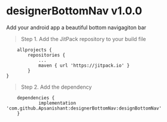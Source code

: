 # designerBottomNav v1.0.0
Add your android app a beautiful bottom navigagiton bar

>Step 1. Add the JitPack repository to your build file

```build.gradle(project)
	allprojects {
		repositories {
			...
			maven { url 'https://jitpack.io' }
		}
}
```
>Step 2. Add the dependency
>
``` build.gradle(app)
	dependencies {
	        implementation 'com.github.Apsanishant:designerBottomNav:designBottomNav'
	}
